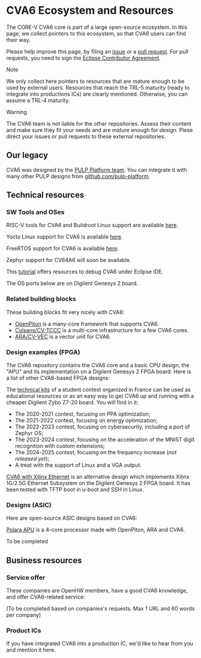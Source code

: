 # CVA6 Ecosystem and Resources

The CORE-V CVA6 core is part of a large open-source ecosystem. In this page, we collect pointers to this ecosystem, so that CVA6 users can find their way.

Please help improve this page, by filing an [issue](https://github.com/openhwgroup/cva6/issues) or a [pull request](https://github.com/openhwgroup/cva6/pulls). For pull requests, you need to sign the [Eclipse Contributor Agreement](https://www.eclipse.org/legal/ECA.php).

> [!NOTE]
> We only collect here pointers to resources that are mature enough to be used by external users.
> Resources that reach the TRL-5 maturity (ready to integrate into productions ICs) are clearly mentioned.
> Otherwise, you can assume a TRL-4 maturity.

> [!WARNING]  
> The CVA6 team is not liable for the other repositories.
> Assess their content and make sure they fit your needs and are mature enough for design.
> Plese direct your issues or pull requests to these external repositories.

## Our legacy

CVA6 was designed by the [PULP Platform team](https://www.pulp-platform.org/). You can integrate it with many other PULP designs from [github.com/pulp-platform](https://github.com/pulp-platform).

## Technical resources

### SW Tools and OSes

RISC-V tools for CVA6 and Buildroot Linux support are available [here](https://github.com/openhwgroup/cva6-sdk).

Yocto Linux support for CVA6 is available [here](https://github.com/openhwgroup/meta-cva6-yocto).

FreeRTOS support for CVA6 is available [here](https://github.com/FreeRTOS/FreeRTOS-Partner-Supported-Demos/tree/main/RISC-V_cva6).

Zephyr support for CV64A6 will soon be available.

This [tutorial](https://github.com/ThalesGroup/cva6-eclipse-demo) offers resources to debug CVA6 under Eclipse IDE.

The OS ports below are on Digilent Genesys 2 board.

### Related building blocks

These building blocks fit very nicely with CVA6:

- [OpenPiton](https://github.com/PrincetonUniversity/openpiton) is a many-core framework that supports CVA6.
- [Culsans/CV-TCCC](https://github.com/pulp-platform/culsans) is a multi-core infrastructure for a few CVA6 cores.
- [ARA/CV-VEC](https://github.com/pulp-platform/ara) is a vector unit for CVA6.

### Design examples (FPGA)

The CVA6 repository contains the CVA6 core and a basic CPU design, the "APU" and its implementation on a Digilent Genesys 2 FPGA board. Here is a list of other CVA6-based FPGA designs:

The [technical kits](https://github.com/thalesgroup/cva6-softcore-contest) of a student contest organized in France can be used as educational resources or as an easy way to get CVA6 up and running with a cheaper Digilent Zybo Z7-20 board. You will find in it:
- The 2020-2021 contest, focusing on PPA optimization;
- The 2021-2022 contest, focusing on energy optimization;
- The 2022-2023 contest, focusing on cybersecurity, including a port of Zephyr OS;
- The 2023-2024 contest, focusing on the acceleration of the MNIST digit recognition with custom extensions;
- The 2024-2025 contest, focusing on the frequency increase (_not released yet_);
- A treat with the support of Linux and a VGA output.

[CVA6 with Xilinx Ethernet](https://github.com/cispa/CVA6-Vivado-Project-with-Xilinx-AXI-Ethernet/) is an alternative design which implements Xilinx 1G/2.5G Ethernet Subsystem on the Digilent Genesys 2 FPGA board. It has been tested with TFTP boot in u-boot and SSH in Linux.

### Designs (ASIC)

Here are open-source ASIC designs based on CVA6:

[Polara APU](https://github.com/openhwgroup/core-v-polara-apu) is a 4-core processor made with OpenPiton, ARA and CVA6.

To be completed

## Business resources

### Service offer

These companies are OpenHW members, have a good CVA6 knowledge, and offer CVA6-related service:

 (To be completed based on companies's requests. Max 1 URL and 60 words per company)

### Product ICs

If you have integrated CVA6 into a production IC, we'd like to hear from you and mention it here.

